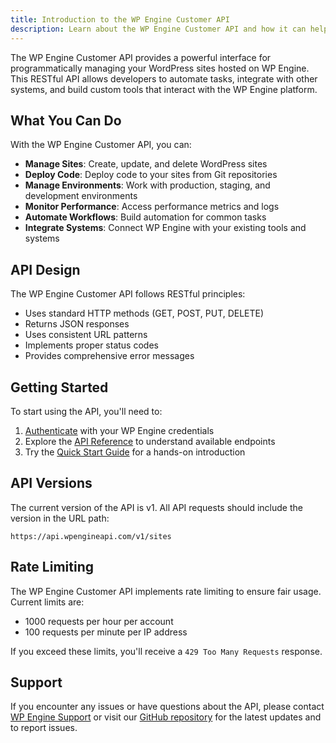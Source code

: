 ```yaml
---
title: Introduction to the WP Engine Customer API
description: Learn about the WP Engine Customer API and how it can help you manage your WordPress sites programmatically.
---
```


The WP Engine Customer API provides a powerful interface for programmatically managing your WordPress sites hosted on WP Engine. This RESTful API allows developers to automate tasks, integrate with other systems, and build custom tools that interact with the WP Engine platform.

## What You Can Do

With the WP Engine Customer API, you can:

- **Manage Sites**: Create, update, and delete WordPress sites
- **Deploy Code**: Deploy code to your sites from Git repositories
- **Manage Environments**: Work with production, staging, and development environments
- **Monitor Performance**: Access performance metrics and logs
- **Automate Workflows**: Build automation for common tasks
- **Integrate Systems**: Connect WP Engine with your existing tools and systems

## API Design

The WP Engine Customer API follows RESTful principles:

- Uses standard HTTP methods (GET, POST, PUT, DELETE)
- Returns JSON responses
- Uses consistent URL patterns
- Implements proper status codes
- Provides comprehensive error messages

## Getting Started

To start using the API, you'll need to:

1. [Authenticate](/getting-started/authentication/) with your WP Engine credentials
2. Explore the [API Reference](/api-reference/overview/) to understand available endpoints
3. Try the [Quick Start Guide](/getting-started/quick-start/) for a hands-on introduction

## API Versions

The current version of the API is v1. All API requests should include the version in the URL path:

```
https://api.wpengineapi.com/v1/sites
```

## Rate Limiting

The WP Engine Customer API implements rate limiting to ensure fair usage. Current limits are:

- 1000 requests per hour per account
- 100 requests per minute per IP address

If you exceed these limits, you'll receive a `429 Too Many Requests` response.

## Support

If you encounter any issues or have questions about the API, please contact [WP Engine Support](https://wpengine.com/support/) or visit our [GitHub repository](https://github.com/wpengine/customer-api) for the latest updates and to report issues.
